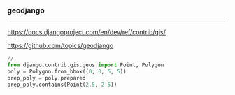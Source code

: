 ### geodjango
---
https://docs.djangoproject.com/en/dev/ref/contrib/gis/

https://github.com/topics/geodjango

```py
//
from django.contrib.gis.geos import Point, Polygon
poly = Polygon.from_bbox((0, 0, 5, 5))
prep_poly = poly.prepared
prep_poly.contains(Point(2.5, 2.5))







```

```
```

```
```


